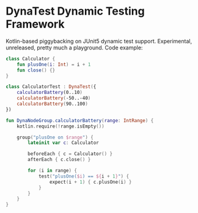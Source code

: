 # DynaTest Dynamic Testing Framework

Kotlin-based piggybacking on JUnit5 dynamic test support. Experimental, unreleased, pretty much a playground. Code example:

```kotlin
class Calculator {
    fun plusOne(i: Int) = i + 1
    fun close() {}
}

class CalculatorTest : DynaTest({
    calculatorBattery(0..10)
    calculatorBattery(-50..-40)
    calculatorBattery(90..100)
})

fun DynaNodeGroup.calculatorBattery(range: IntRange) {
    kotlin.require(!range.isEmpty())

    group("plusOne on $range") {
        lateinit var c: Calculator

        beforeEach { c = Calculator() }
        afterEach { c.close() }

        for (i in range) {
            test("plusOne($i) == ${i + 1}") {
                expect(i + 1) { c.plusOne(i) }
            }
        }
    }
}
```

